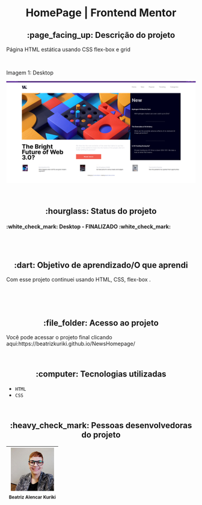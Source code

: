<h1 align="center"> HomePage | Frontend Mentor</h1>

<h2 align="center">:page_facing_up: Descrição do projeto </h2>
<p> Página HTML estática usando CSS flex-box e grid </p>

<br>

<p>Imagem 1: Desktop</p>
<p align="https://github.com/BeatrizKuriki/NewsHomepage/blob/main/assets/images/HomePage.png" width:1000></p>
<p align="center"><img src="https://github.com/BeatrizKuriki/NewsHomepage/blob/main/assets/images/HomePage.png" width:1000></p>

<br>
<h2 align="center">:hourglass: Status do projeto </h2>
<h4> :white_check_mark: Desktop - FINALIZADO :white_check_mark: </h4>


<br>

<br>
<h2 align="center"> :dart: Objetivo de aprendizado/O que aprendi </h2>
<p>Com esse projeto continuei usando HTML, CSS, flex-box . </p>

<br>
<br>




<br>
<h2 align="center"> :file_folder: Acesso ao projeto </h2>
<p> Você pode acessar o projeto final clicando aqui:https://beatrizkuriki.github.io/NewsHomepage/</p>
<br>
<h2 align="center"> :computer: Tecnologias utilizadas </h2>

- ``HTML``
- ``CSS``


<br>
<h2 align="center"> :heavy_check_mark: Pessoas desenvolvedoras do projeto </h2>

| <img src="https://github.com/BeatrizKuriki/SistemaEnvioDeEmail/blob/main/assets/beatrizdev.jpg" width=115><br><sub>Beatriz Alencar Kuriki</sub> | 
| :---: |


